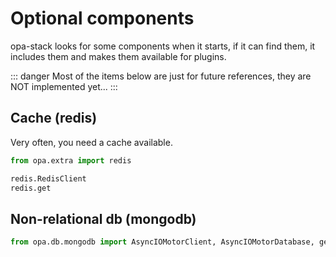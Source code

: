 # Optional components

opa-stack looks for some components when it starts, if it can find them, it includes them and makes them available for plugins.

::: danger
Most of the items below are just for future references, they are NOT implemented yet...
:::

## Cache (redis)

Very often, you need a cache available.

```py
from opa.extra import redis

redis.RedisClient
redis.get
```

## Non-relational db (mongodb)

```py
from opa.db.mongodb import AsyncIOMotorClient, AsyncIOMotorDatabase, get_database
```